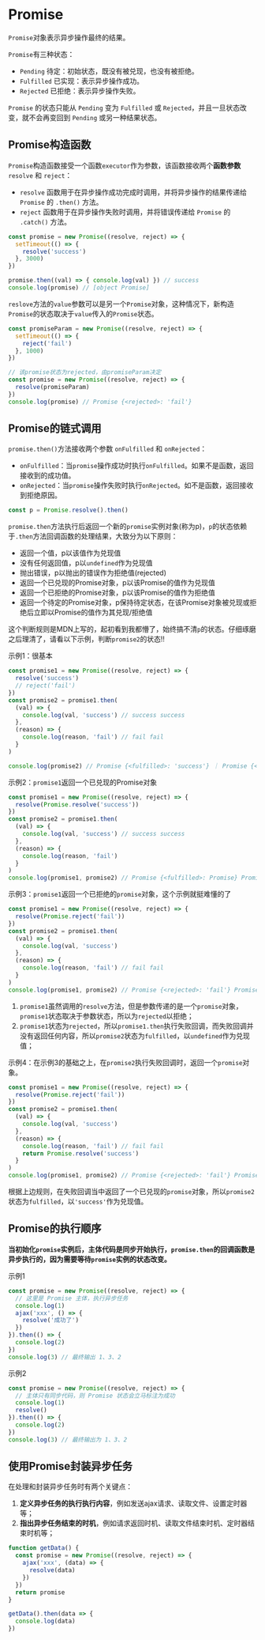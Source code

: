 # Promise
`Promise`对象表示异步操作最终的结果。

`Promise`有三种状态：
- `Pending` 待定：初始状态，既没有被兑现，也没有被拒绝。
- `Fulfilled` 已实现：表示异步操作成功。
- `Rejected` 已拒绝：表示异步操作失败。
  
`Promise` 的状态只能从 `Pending` 变为 `Fulfilled` 或 `Rejected`，并且一旦状态改变，就不会再变回到 `Pending` 或另一种结果状态。

## Promise构造函数
`Promise`构造函数接受一个函数`executor`作为参数，该函数接收两个**函数参数**`resolve` 和 `reject`：
- `resolve` 函数用于在异步操作成功完成时调用，并将异步操作的结果传递给 `Promise` 的 `.then()` 方法。
- `reject` 函数用于在异步操作失败时调用，并将错误传递给 `Promise` 的 `.catch()` 方法。
```javascript
const promise = new Promise((resolve, reject) => {
  setTimeout(() => {
    resolve('success')
  }, 3000)
})

promise.then((val) => { console.log(val) }) // success
console.log(promise) // [object Promise]
```

`reslove`方法的`value`参数可以是另一个`Promise`对象，这种情况下，新构造`Promise`的状态取决于`value`传入的`Promise`状态。
```javascript
const promiseParam = new Promise((resolve, reject) => {
  setTimeout(() => {
    reject('fail')
  }, 1000)
})

// 该promise状态为rejected，由promiseParam决定
const promise = new Promise((resolve, reject) => {
  resolve(promiseParam)
})
console.log(promise) // Promise {<rejected>: 'fail'}
```

## Promise的链式调用
`promise.then()`方法接收两个参数 `onFulfilled` 和 `onRejected`：
- `onFulfilled`：当`promise`操作成功时执行`onFulfilled`。如果不是函数，返回接收到的成功值。
- `onRejected`：当`promise`操作失败时执行`onRejected`。如不是函数，返回接收到拒绝原因。

```javascript
const p = Promise.resolve().then()
```
`promise.then`方法执行后返回一个新的`promise`实例对象(称为p)，`p`的状态依赖于`.then`方法回调函数的处理结果，大致分为以下原则：
- 返回一个值，p以该值作为兑现值
- 没有任何返回值，p以`undefined`作为兑现值
- 抛出错误，p以抛出的错误作为拒绝值(rejected)
- 返回一个已兑现的Promise对象，p以该Promise的值作为兑现值
- 返回一个已拒绝的Promise对象，p以该Promise的值作为拒绝值
- 返回一个待定的Promise对象，p保持待定状态，在该Promise对象被兑现或拒绝后立即以Promise的值作为其兑现/拒绝值

这个判断规则是MDN上写的，起初看到我都懵了，始终搞不清`p`的状态。仔细琢磨之后理清了，请看以下示例，判断`promise2`的状态!!

示例1：很基本
```javascript
const promise1 = new Promise((resolve, reject) => {
  resolve('success')
  // reject('fail')
})
const promise2 = promise1.then(
  (val) => {
    console.log(val, 'success') // success success
  },
  (reason) => {
    console.log(reason, 'fail') // fail fail
  }
)

console.log(promise2) // Promise {<fulfilled>: 'success'} ｜ Promise {<rejected>: 'fail'}
```

示例2：`promise1`返回一个已兑现的Promise对象
```javascript
const promise1 = new Promise((resolve, reject) => {
  resolve(Promise.resolve('success'))
})
const promise2 = promise1.then(
  (val) => {
    console.log(val, 'success') // success success
  },
  (reason) => {
    console.log(reason, 'fail')
  }
)
console.log(promise1, promise2) // Promise {<fulfilled>: Promise} Promise {<fulfilled>: 'success'}
```

示例3：`promise1`返回一个已拒绝的`promise`对象，这个示例就挺难懂的了
```javascript
const promise1 = new Promise((resolve, reject) => {
  resolve(Promise.reject('fail'))
})
const promise2 = promise1.then(
  (val) => {
    console.log(val, 'success')
  },
  (reason) => {
    console.log(reason, 'fail') // fail fail
  }
)
console.log(promise1, promise2) // Promise {<rejected>: 'fail'} Promise {<fulfilled>: Promise} 
```
1. `promise1`虽然调用的`resolve`方法，但是参数传递的是一个`promise`对象，`promise1`状态取决于参数状态，所以为`rejected`以拒绝；
2. `promise1`状态为`rejected`，所以`promise1.then`执行失败回调，而失败回调并没有返回任何内容，所以`promise2`状态为`fulfilled`，以`undefined`作为兑现值；

示例4：在示例3的基础之上，在`promise2`执行失败回调时，返回一个`promise`对象。
```javascript
const promise1 = new Promise((resolve, reject) => {
  resolve(Promise.reject('fail'))
})
const promise2 = promise1.then(
  (val) => {
    console.log(val, 'success')
  },
  (reason) => {
    console.log(reason, 'fail') // fail fail
    return Promise.resolve('success')
  }
)
console.log(promise1, promise2) // Promise {<rejected>: 'fail'} Promise {<fulfilled>: 'success'}
```
根据上边规则，在失败回调当中返回了一个已兑现的`promise`对象，所以`promise2`状态为`fulfilled`，以`'success'`作为兑现值。
## Promise的执行顺序
**当初始化`promise`实例后，主体代码是同步开始执行，`promise.then`的回调函数是异步执行的，因为需要等待`promise`实例的状态改变。**

示例1
```javascript
const promise = new Promise((resolve, reject) => {
  // 这里是 Promise 主体，执行异步任务
  console.log(1)
  ajax('xxx', () => {
    resolve('成功了')
  })
}).then(() => {
  console.log(2)
})
console.log(3) // 最终输出 1、3、2
```

示例2
```javascript
const promise = new Promise((resolve, reject) => {
  // 主体只有同步代码，则 Promise 状态会立马标注为成功
  console.log(1)
  resolve()
}).then(() => {
  console.log(2)
})
console.log(3) // 最终输出为 1、3、2
```
## 使用Promise封装异步任务
在处理和封装异步任务时有两个关键点：
1. **定义异步任务的执行执行内容**，例如发送ajax请求、读取文件、设置定时器等；
2. **指出异步任务结束的时机**，例如请求返回时机、读取文件结束时机、定时器结束时机等；

```javascript
function getData() {
  const promise = new Promise((resolve, reject) => {
    ajax('xxx', (data) => {
      resolve(data)
    })
  })
  return promise
}

getData().then(data => {
  console.log(data)
})
```

